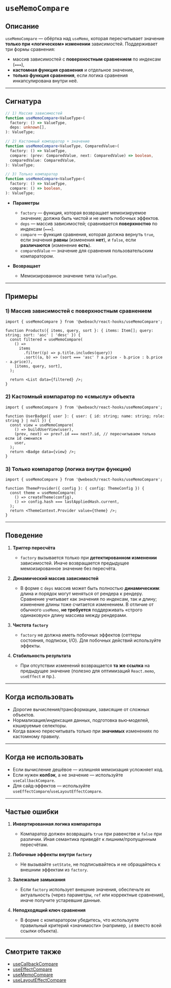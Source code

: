 # `useMemoCompare`

## Описание

`useMemoCompare` — обёртка над `useMemo`, которая пересчитывает значение **только при «логическом» изменении** зависимостей. Поддерживает три формы сравнения:

- массив зависимостей с **поверхностным сравнением** по индексам (`===`),
- **кастомная функция сравнения** и отдельное значение,
- **только функция сравнения**, если логика сравнения инкапсулирована внутри неё.

---

## Сигнатура

```ts
// 1) Массив зависимостей
function useMemoCompare<ValueType>(
  factory: () => ValueType,
  deps: unknown[],
): ValueType;

// 2) Кастомный компаратор + значение
function useMemoCompare<ValueType, ComparedValue>(
  factory: () => ValueType,
  compare: (prev: ComparedValue, next: ComparedValue) => boolean,
  comparedValue: ComparedValue,
): ValueType;

// 3) Только компаратор
function useMemoCompare<ValueType>(
  factory: () => ValueType,
  compare: () => boolean,
): ValueType;
```

- **Параметры**
  - `factory` — функция, которая возвращает мемоизируемое значение; должна быть чистой и не иметь побочных эффектов.
  - `deps` — массив зависимостей; сравнивается **поверхностно** по индексам (`===`).
  - `compare` — функция сравнения, которая должна вернуть `true`, если значения **равны** (изменения **нет**), и `false`, если **различаются** (изменение **есть**).
  - `comparedValue` — значение для сравнения пользовательским компаратором.

- **Возвращает**
  - Мемоизированное значение типа `ValueType`.

---

## Примеры

### 1) Массив зависимостей с поверхностным сравнением

```tsx
import { useMemoCompare } from '@webeach/react-hooks/useMemoCompare';

function Products({ items, query, sort }: { items: Item[]; query: string; sort: 'asc' | 'desc' }) {
  const filtered = useMemoCompare(
    () =>
      items
        .filter((p) => p.title.includes(query))
        .sort((a, b) => (sort === 'asc' ? a.price - b.price : b.price - a.price)),
    [items, query, sort],
  );

  return <List data={filtered} />;
}
```

### 2) Кастомный компаратор по «смыслу» объекта

```tsx
import { useMemoCompare } from '@webeach/react-hooks/useMemoCompare';

function UserBadge({ user }: { user: { id: string; name: string; role: string } | null }) {
  const view = useMemoCompare(
    () => buildUserView(user),
    (prev, next) => prev?.id === next?.id, // пересчитываем только если id сменился
    user,
  );
  return <Badge data={view} />;
}
```

### 3) Только компаратор (логика внутри функции)

```tsx
import { useMemoCompare } from '@webeach/react-hooks/useMemoCompare';

function ThemeProvider({ config }: { config: ThemeConfig }) {
  const theme = useMemoCompare(
    () => createTheme(config),
    () => config.hash === lastAppliedHash.current,
  );
  return <ThemeContext.Provider value={theme} />;
}
```

---

## Поведение

1. **Триггер пересчёта**
   - `factory` вызывается только при **детектированном изменении** зависимостей. Иначе возвращается предыдущее мемоизированное значение без пересчёта.

2. **Динамический массив зависимостей**
   - В форме с `deps` массив может быть полностью **динамическим**: длина и порядок могут меняться от рендера к рендеру. Сравнение учитывает как значения по индексам, так и длину; изменение длины тоже считается изменением. В отличие от обычного `useMemo`, **не требуется** поддерживать «строго одинаковую» длину массива между рендерами.

3. **Чистота `factory`**
   - `factory` не должна иметь побочных эффектов (сеттеры состояния, подписки, I/O). Для побочных действий используйте эффекты.

4. **Стабильность результата**
   - При отсутствии изменений возвращается **та же ссылка** на предыдущее значение (полезно для оптимизаций `React.memo`, `useEffect` и пр.).

---

## Когда использовать

- Дорогие вычисления/трансформации, зависящие от сложных объектов.
- Нормализация/индексация данных, подготовка вью‑моделей, кэшируемые селекторы.
- Когда важно пересчитывать только при **значимых** изменениях по кастомному правилу.

---

## Когда **не** использовать

- Если вычисление дешёвое — излишняя мемоизация усложняет код.
- Если нужен **колбэк**, а не значение — используйте `useCallbackCompare`.
- Для сайд‑эффектов — используйте `useEffectCompare`/`useLayoutEffectCompare`.

---

## Частые ошибки

1. **Инвертированная логика компаратора**
   - Компаратор должен возвращать `true` при равенстве и `false` при различии. Иная семантика приведёт к лишним/пропущенным пересчётам.

2. **Побочные эффекты внутри `factory`**
   - Не вызывайте `setState`, не подписывайтесь и не обращайтесь к внешним эффектам из `factory`.

3. **Залежалые замыкания**
   - Если `factory` использует внешние значения, обеспечьте их актуальность (через параметры, `ref` или корректные сравнения), иначе получите устаревшие данные.

4. **Неподходящий ключ сравнения**
   - В форме с компаратором убедитесь, что используете правильный критерий «значимости» (например, `id` вместо всей ссылки объекта).

---

## Смотрите также

- [useCallbackCompare](useCallbackCompare.md)
- [useEffectCompare](useEffectCompare.md)
- [useMemoCompare](useMemoCompare.md)
- [useLayoutEffectCompare](useLayoutEffectCompare.md)
